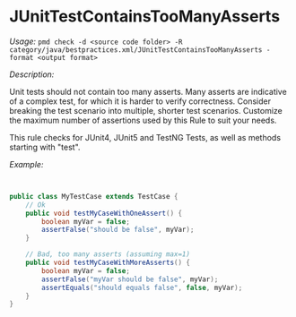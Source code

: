 
# JUnitTestContainsTooManyAsserts

*Usage:* 
`pmd check -d <source code folder> -R category/java/bestpractices.xml/JUnitTestContainsTooManyAsserts -format <output format>`

*Description:*

Unit tests should not contain too many asserts. Many asserts are indicative of a complex test, for which
it is harder to verify correctness.  Consider breaking the test scenario into multiple, shorter test scenarios.
Customize the maximum number of assertions used by this Rule to suit your needs.

This rule checks for JUnit4, JUnit5 and TestNG Tests, as well as methods starting with "test".
        

*Example:*
```java


public class MyTestCase extends TestCase {
    // Ok
    public void testMyCaseWithOneAssert() {
        boolean myVar = false;
        assertFalse("should be false", myVar);
    }

    // Bad, too many asserts (assuming max=1)
    public void testMyCaseWithMoreAsserts() {
        boolean myVar = false;
        assertFalse("myVar should be false", myVar);
        assertEquals("should equals false", false, myVar);
    }
}

        
```